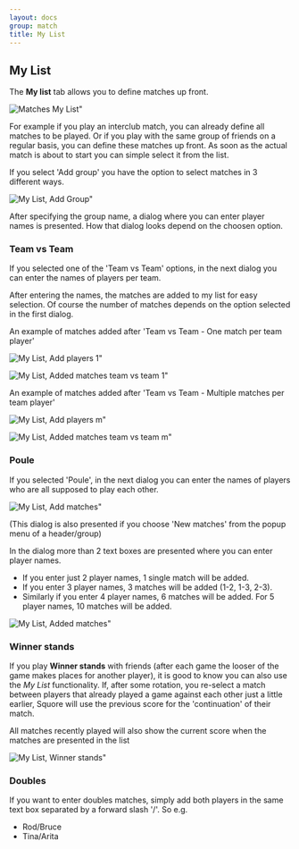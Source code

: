 ```yaml
---
layout: docs
group: match
title: My List
---
```

## My List

The __My list__ tab allows you to define matches up front.

![Matches My List"](../img/sb.matches.02.my.list.png)

For example if you play an interclub match, you can already define all matches to be played.
Or if you play with the same group of friends on a regular basis, you can define these matches up front.
As soon as the actual match is about to start you can simple select it from the list.

If you select 'Add group' you have the option to select matches in 3 different ways.

![My List, Add Group"](../img/sb.matches.02.my.list.add.group.png)

After specifying the group name, a dialog where you can enter player names is presented.
How that dialog looks depend on the choosen option.

### Team vs Team

If you selected one of the 'Team vs Team' options, in the next dialog you can enter the names of players per team.


After entering the names, the matches are added to my list for easy selection.
Of course the number of matches depends on the option selected in the first dialog.


An example of matches added after 'Team vs Team - One match per team player'

![My List, Add players 1"](../img/sb.matches.02.my.list.add.players.team.vs.team.1.png)

![My List, Added matches team vs team 1"](../img/sb.matches.02.my.list.added.matches.team.vs.team.1.png)


An example of matches added after 'Team vs Team - Multiple matches per team player'

![My List, Add players m"](../img/sb.matches.02.my.list.add.players.team.vs.team.m.png)

![My List, Added matches team vs team m"](../img/sb.matches.02.my.list.added.matches.team.vs.team.m.png)


### Poule

If you selected 'Poule', in the next dialog you can enter the names of players who are all supposed to play each other.

![My List, Add matches"](../img/sb.matches.02.my.list.add.matches.png)

(This dialog is also presented if you choose 'New matches' from the popup menu of a header/group)

In the dialog more than 2 text boxes are presented where you can enter player names.
* If you enter just 2 player names, 1 single match will be added.
* If you enter 3 player names, 3 matches will be added (1-2, 1-3, 2-3).
* Similarly if you enter 4 player names, 6 matches will be added. For 5 player names, 10 matches will be added.

![My List, Added matches"](../img/sb.matches.02.my.list.added.matches.png)

### Winner stands

If you play __Winner stands__ with friends (after each game the looser of the game makes places for another player), it is good to know you
can also use the _My List_ functionality. If, after some rotation, you re-select a match between players that already played a game against each other 
just a little earlier, Squore will use the previous score for the 'continuation' of their match.

All matches recently played will also show the current score when the matches are presented in the list

![My List, Winner stands"](../img/sb.matches.02.my.list.winner.stands.png)

### Doubles

If you want to enter doubles matches, simply add both players in the same text box separated by a forward slash '/'.
So e.g.
- Rod/Bruce
- Tina/Arita
